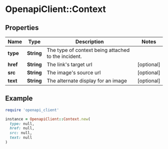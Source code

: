 # OpenapiClient::Context

## Properties

| Name | Type | Description | Notes |
| ---- | ---- | ----------- | ----- |
| **type** | **String** | The type of context being attached to the incident. |  |
| **href** | **String** | The link&#39;s target url | [optional] |
| **src** | **String** | The image&#39;s source url | [optional] |
| **text** | **String** | The alternate display for an image | [optional] |

## Example

```ruby
require 'openapi_client'

instance = OpenapiClient::Context.new(
  type: null,
  href: null,
  src: null,
  text: null
)
```


